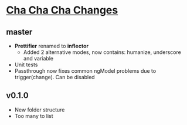 # [Cha Cha Cha Changes](http://www.youtube.com/watch?v=pl3vxEudif8&t=0m53s)

## master
* **Prettifier** renamed to **inflector**
  * Added 2 alternative modes, now contains: humanize, underscore and variable
* Unit tests
* Passthrough now fixes common ngModel problems due to trigger(change). Can be disabled

## v0.1.0
* New folder structure
* Too many to list
